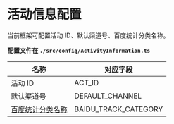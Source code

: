 # 活动信息配置

当前框架可配置活动 ID、默认渠道号、百度统计分类名称。

**配置文件在 `./src/config/ActivityInformation.ts`**

| 名称                                          | 对应字段             |
| --------------------------------------------- | -------------------- |
| 活动 ID                                       | ACT_ID               |
| 默认渠道号                                    | DEFAULT_CHANNEL      |
| [百度统计分类名称](./BaiduTrack#配置统计类别) | BAIDU_TRACK_CATEGORY |
